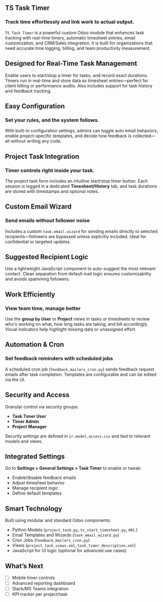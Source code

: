 TS Task Timer  
----------------

### Track time effortlessly and link work to actual output.

`TS Task Timer` is a powerful custom Odoo module that enhances task tracking with real-time timers, automatic timesheet entries, email customization, and CRM/Sales integration. It is built for organizations that need accurate time logging, billing, and team productivity measurement.

Designed for Real-Time Task Management  
---------------------------------------

Enable users to start/stop a timer for tasks, and record exact durations. Timers run in real-time and store data as timesheet entries—perfect for client billing or performance audits. Also includes support for task history and feedback tracking.

Easy Configuration  
------------------

### Set your rules, and the system follows.

With built-in configuration settings, admins can toggle auto email behaviors, enable project-specific templates, and decide how feedback is collected—all without writing any code.

Project Task Integration  
------------------------

### Timer controls right inside your task.

The project task form includes an intuitive start/stop timer button. Each session is logged in a dedicated **Timesheet/History** tab, and task durations are stored with timestamps and optional notes.

Custom Email Wizard  
-------------------

### Send emails without follower noise

Includes a custom `task.email.wizard` for sending emails directly to selected recipients—followers are bypassed unless explicitly included. Ideal for confidential or targeted updates.

Suggested Recipient Logic  
--------------------------

Use a lightweight JavaScript component to auto-suggest the most relevant contact. Clean separation from default mail logic ensures customizability and avoids spamming followers.

Work Efficiently  
-----------------

### View team time, manage better

Use the **group by User** or **Project** views in tasks or timesheets to review who's working on what, how long tasks are taking, and bill accordingly. Visual indicators help highlight missing data or unassigned effort.



Automation & Cron  
------------------

### Set feedback reminders with scheduled jobs

A scheduled cron job (`feedback_mailers_cron.py`) sends feedback request emails after task completion. Templates are configurable and can be edited via the UI.

Security and Access  
-------------------

Granular control via security groups:
- **Task Timer User**
- **Timer Admin**
- **Project Manager**

Security settings are defined in `ir.model.access.csv` and tied to relevant models and views.

Integrated Settings  
-------------------

Go to **Settings > General Settings > Task Timer** to enable or tweak:

- Enable/disable feedback emails
- Adjust timesheet behavior
- Manage recipient logic
- Define default templates

Smart Technology  
----------------

Built using modular and standard Odoo components:

- Python Models (`project_task.py`, `ts_start_timesheet.py`, etc.)
- Email Templates and Wizards (`task_email_wizard.py`)
- Cron Jobs (`feedback_mailers_cron.py`)
- Views (`project_task_views.xml`, `task_timer_description.xml`)
- JavaScript for UI logic (optional for advanced use cases)

What’s Next  
-----------

- [ ] Mobile timer controls  
- [ ] Advanced reporting dashboard  
- [ ] Slack/MS Teams integration  
- [ ] KPI tracker per project/task  